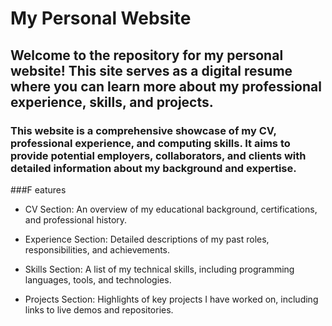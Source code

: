 # My Personal Website
## Welcome to the repository for my personal website! This site serves as a digital resume where you can learn more about my professional experience, skills, and projects.


### This website is a comprehensive showcase of my CV, professional experience, and computing skills. It aims to provide potential employers, collaborators, and clients with detailed information about my background and expertise.

###F eatures
* CV Section: An overview of my educational background, certifications, and professional history.
* Experience Section: Detailed descriptions of my past roles, responsibilities, and achievements.

* Skills Section: A list of my technical skills, including programming languages, tools, and technologies.
* Projects Section: Highlights of key projects I have worked on, including links to live demos and repositories.
